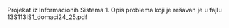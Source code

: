 Projekat iz Informacionih Sistema 1. Opis problema koji je rešavan je u fajlu 13S113IS1_domaci24_25.pdf
